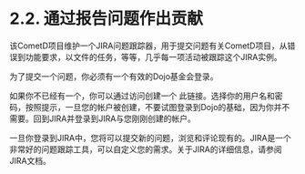# 2.2. 通过报告问题作出贡献
该CometD项目维护一个JIRA问题跟踪器，用于提交问题有关CometD项目，从错误到功能要求，以文件的任务，等等，几乎每一项活动被跟踪这个JIRA实例。

为了提交一个问题，你必须有一个有效的Dojo基金会登录。

如果你不已经有一个，你可以通过访问创建一个 此链接。选择你的用户名和密码，按照提示，一旦您的帐户被创建，不要试图登录到Dojo的基础，因为你并不需要。回到JIRA并登录到JIRA与您刚刚创建的帐户。

一旦你登录到JIRA中，您将可以提交新的问题，浏览和评论现有的。JIRA是一个非常好的问题跟踪工具，可以自定义您的需求。关于JIRA的详细信息，请参阅JIRA文档。
